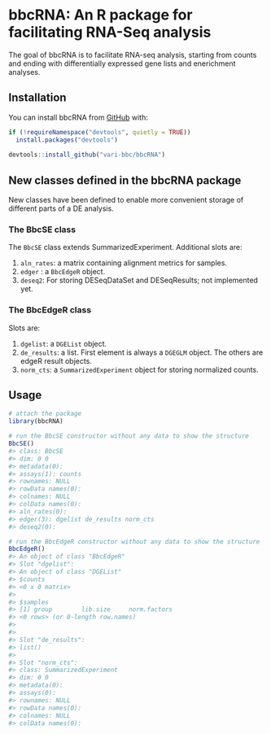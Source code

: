 
<!-- README.md is generated from README.Rmd. Please edit that file -->

# bbcRNA: An R package for facilitating RNA-Seq analysis

The goal of bbcRNA is to facilitate RNA-seq analysis, starting from
counts and ending with differentially expressed gene lists and
enerichment analyses.

## Installation

You can install bbcRNA from [GitHub](https://github.com/vari-bbc) with:

``` r
if (!requireNamespace("devtools", quietly = TRUE))
  install.packages("devtools")
  
devtools::install_github("vari-bbc/bbcRNA")
```

## New classes defined in the bbcRNA package

New classes have been defined to enable more convenient storage of
different parts of a DE analysis.

### The BbcSE class

The `BbcSE` class extends SummarizedExperiment. Additional slots are:

1.  `aln_rates`: a matrix containing alignment metrics for samples.
2.  `edger` : a `BbcEdgeR` object.
3.  `deseq2`: For storing DESeqDataSet and DESeqResults; not implemented
    yet.

### The BbcEdgeR class

Slots are:

1.  `dgelist`: a `DGEList` object.
2.  `de_results`: a list. First element is always a `DGEGLM` object. The
    others are edgeR result objects.
3.  `norm_cts`: a `SummarizedExperiment` object for storing normalized
    counts.

## Usage

``` r
# attach the package
library(bbcRNA)

# run the BbcSE constructor without any data to show the structure 
BbcSE()
#> class: BbcSE 
#> dim: 0 0 
#> metadata(0):
#> assays(1): counts
#> rownames: NULL
#> rowData names(0):
#> colnames: NULL
#> colData names(0):
#> aln_rates(0): 
#> edger(3): dgelist de_results norm_cts 
#> deseq2(0):

# run the BbcEdgeR constructor without any data to show the structure 
BbcEdgeR()
#> An object of class "BbcEdgeR"
#> Slot "dgelist":
#> An object of class "DGEList"
#> $counts
#> <0 x 0 matrix>
#> 
#> $samples
#> [1] group        lib.size     norm.factors
#> <0 rows> (or 0-length row.names)
#> 
#> 
#> Slot "de_results":
#> list()
#> 
#> Slot "norm_cts":
#> class: SummarizedExperiment 
#> dim: 0 0 
#> metadata(0):
#> assays(0):
#> rownames: NULL
#> rowData names(0):
#> colnames: NULL
#> colData names(0):
```
